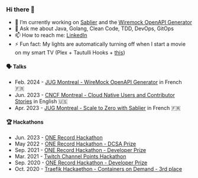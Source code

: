 ### Hi there 👋

- 🔭 I’m currently working on [Sablier](https://github.com/acouvreur/sablier) and the [Wiremock OpenAPI Generator](https://github.com/OpenAPITools/openapi-generator/pull/17614)
- 💬 Ask me about Java, Golang, Clean Code, TDD, DevOps, GitOps
- 📫 How to reach me: [LinkedIn](https://www.linkedin.com/in/alexis-couvreur/)
- ⚡ Fun fact: My lights are automatically turning off when I start a movie on my smart TV (Plex + Tautulli Hooks + [this](https://github.com/acouvreur/tautulli-hue-cinema))

#### 🗣️ Talks

- Feb. 2024 - [JUG Montreal - WireMock OpenAPI Generator](https://www.youtube.com/watch?v=0jhONfBrcKw) in French 🇫🇷
- Jun. 2023 - [CNCF Montreal - Cloud Native Users and Contributor Stories](https://community.cncf.io/events/details/cncf-montreal-presents-q2-cncf-montreal-cloud-native-users-and-contributor-stories/) in English 🇺🇸
- Apr. 2023 - [JUG Montreal - Scale to Zero with Sablier](https://www.youtube.com/watch?v=0cPt_w7NIs0) in French 🇫🇷

#### 🏆 Hackathons

- Jun. 2023 - [ONE Record Hackathon](https://devpost.com/software/one-solutions)
- May 2022 - [ONE Record Hackathon - DCSA Prize](https://devpost.com/software/containermesh)
- Sep. 2021 - [ONE Record Hackathon - Developer Prize](https://devpost.com/software/one-track-application)
- Mar. 2021 - [Twitch Channel Points Hackathon](https://devpost.com/software/awesome-channel-points-manager)
- Sep. 2020 - [ONE Record Hackathon - Developer Prize](https://devpost.com/software/one-track-by-the-french-team)
- Oct. 2020 - [Traefik Hackaethon - Containers on Demand - 3rd place](https://traefik.io/blog/traefik-hackaethon-2020-middleware-plugins-brain-dump/)


<!--
**acouvreur/acouvreur** is a ✨ _special_ ✨ repository because its `README.md` (this file) appears on your GitHub profile.

Here are some ideas to get you started:

- 🔭 I’m currently working on ...
- 🌱 I’m currently learning ...
- 👯 I’m looking to collaborate on ...
- 🤔 I’m looking for help with ...
- 💬 Ask me about ...
- 📫 How to reach me: ...
- 😄 Pronouns: ...
- ⚡ Fun fact: ...
-->
